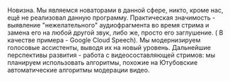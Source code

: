 Новизна. Мы являемся новаторами в данной сфере, никто, кроме нас, ещё не реализовал данную программу. Практическая значимость - выявление "нежелательного" аудиофрагмента во время стрима и замена его на любой другой звук, либо же, просто его заглушение. ( В качестве примера - Google Cloud Speech). Мы модернизируем голосовые ассистенты, выводя их на новый уровень. Дальнейшие перспективы развития - работа с видеосоставляющей стримов: мы планируем использовать алгоритмы, похожие на Ютубовские автоматические алгоритмы модерации видео.
